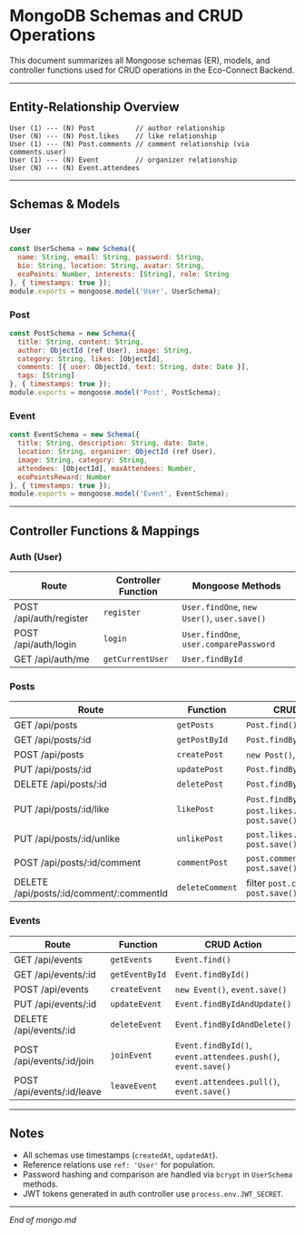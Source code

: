 # MongoDB Schemas and CRUD Operations

This document summarizes all Mongoose schemas (ER), models, and controller functions used for CRUD operations in the Eco-Connect Backend.

---

## Entity-Relationship Overview

```
User (1) --- (N) Post          // author relationship
User (N) --- (N) Post.likes    // like relationship
User (1) --- (N) Post.comments // comment relationship (via comments.user)
User (1) --- (N) Event         // organizer relationship
User (N) --- (N) Event.attendees
```

---

## Schemas & Models

### User
```js
const UserSchema = new Schema({
  name: String, email: String, password: String,
  bio: String, location: String, avatar: String,
  ecoPoints: Number, interests: [String], role: String
}, { timestamps: true });
module.exports = mongoose.model('User', UserSchema);
```

### Post
```js
const PostSchema = new Schema({
  title: String, content: String,
  author: ObjectId (ref User), image: String,
  category: String, likes: [ObjectId],
  comments: [{ user: ObjectId, text: String, date: Date }],
  tags: [String]
}, { timestamps: true });
module.exports = mongoose.model('Post', PostSchema);
```

### Event
```js
const EventSchema = new Schema({
  title: String, description: String, date: Date,
  location: String, organizer: ObjectId (ref User),
  image: String, category: String,
  attendees: [ObjectId], maxAttendees: Number,
  ecoPointsReward: Number
}, { timestamps: true });
module.exports = mongoose.model('Event', EventSchema);
```

---

## Controller Functions & Mappings

### Auth (User)
| Route         | Controller Function     | Mongoose Methods                        |
|---------------|-------------------------|-----------------------------------------|
| POST /api/auth/register | `register`         | `User.findOne`, `new User()`, `user.save()` |
| POST /api/auth/login    | `login`            | `User.findOne`, `user.comparePassword`     |
| GET /api/auth/me        | `getCurrentUser`   | `User.findById`                            |

### Posts
| Route                           | Function         | CRUD Action                        |
|---------------------------------|------------------|------------------------------------|
| GET /api/posts                  | `getPosts`       | `Post.find()`                     |
| GET /api/posts/:id              | `getPostById`    | `Post.findById()`                 |
| POST /api/posts                 | `createPost`     | `new Post()`, `post.save()`       |
| PUT /api/posts/:id              | `updatePost`     | `Post.findByIdAndUpdate()`        |
| DELETE /api/posts/:id           | `deletePost`     | `Post.findByIdAndDelete()`        |
| PUT /api/posts/:id/like         | `likePost`       | `Post.findById()`, `post.likes.push()`, `post.save()` |
| PUT /api/posts/:id/unlike       | `unlikePost`     | `post.likes.pull()`, `post.save()`|
| POST /api/posts/:id/comment     | `commentPost`    | `post.comments.push()`, `post.save()`|
| DELETE /api/posts/:id/comment/:commentId | `deleteComment` | filter `post.comments`, `post.save()` |

### Events
| Route                            | Function         | CRUD Action                         |
|----------------------------------|------------------|-------------------------------------|
| GET /api/events                  | `getEvents`      | `Event.find()`                     |
| GET /api/events/:id              | `getEventById`   | `Event.findById()`                 |
| POST /api/events                 | `createEvent`    | `new Event()`, `event.save()`      |
| PUT /api/events/:id              | `updateEvent`    | `Event.findByIdAndUpdate()`        |
| DELETE /api/events/:id           | `deleteEvent`    | `Event.findByIdAndDelete()`        |
| POST /api/events/:id/join        | `joinEvent`      | `Event.findById()`, `event.attendees.push()`, `event.save()` |
| POST /api/events/:id/leave       | `leaveEvent`     | `event.attendees.pull()`, `event.save()` |

---

## Notes
- All schemas use timestamps (`createdAt`, `updatedAt`).
- Reference relations use `ref: 'User'` for population.
- Password hashing and comparison are handled via `bcrypt` in `UserSchema` methods.
- JWT tokens generated in auth controller use `process.env.JWT_SECRET`.

---

*End of mongo.md*
